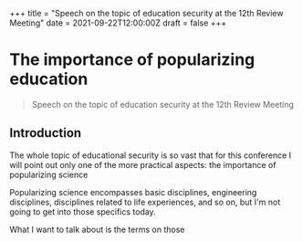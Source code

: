 +++
title = "Speech on the topic of education security at the 12th Review Meeting"
date = 2021-09-22T12:00:00Z
draft = false
+++

# The importance of popularizing education
> Speech on the topic of education security at the 12th Review Meeting

## Introduction

The whole topic of educational security is so vast that for this conference I will point out only one of the more practical aspects: the importance of popularizing science

Popularizing science encompasses basic disciplines, engineering disciplines, disciplines related to life experiences, and so on, but I'm not going to get into those specifics today.

What I want to talk about is the terms on those  